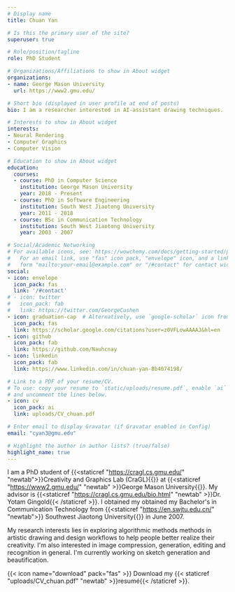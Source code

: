 ```yaml
---
# Display name
title: Chuan Yan

# Is this the primary user of the site?
superuser: true

# Role/position/tagline
role: PhD Student

# Organizations/Affiliations to show in About widget
organizations:
- name: George Mason University
  url: https://www2.gmu.edu/

# Short bio (displayed in user profile at end of posts)
bio: I am a researcher interested in AI-assistant drawing techniques.

# Interests to show in About widget
interests:
- Neural Rendering
- Computer Graphics
- Computer Vision

# Education to show in About widget
education:
  courses:
  - course: PhD in Computer Science
    institution: George Mason University
    year: 2018 - Present
  - course: PhD in Software Engineering
    institution: South West Jiaotong University
    year: 2011 - 2018
  - course: BSc in Communication Technology
    institution: South West Jiaotong University
    year: 2003 - 2007

# Social/Academic Networking
# For available icons, see: https://wowchemy.com/docs/getting-started/page-builder/#icons
#   For an email link, use "fas" icon pack, "envelope" icon, and a link in the
#   form "mailto:your-email@example.com" or "/#contact" for contact widget.
social:
- icon: envelope
  icon_pack: fas
  link: '/#contact'
# - icon: twitter
#   icon_pack: fab
#   link: https://twitter.com/GeorgeCushen
- icon: graduation-cap  # Alternatively, use `google-scholar` icon from `ai` icon pack
  icon_pack: fas
  link: https://scholar.google.com/citations?user=z0VFLowAAAAJ&hl=en
- icon: github
  icon_pack: fab
  link: https://github.com/Nauhcnay
- icon: linkedin
  icon_pack: fab
  link: https://www.linkedin.com/in/chuan-yan-8b4074198/

# Link to a PDF of your resume/CV.
# To use: copy your resume to `static/uploads/resume.pdf`, enable `ai` icons in `params.toml`, 
# and uncomment the lines below.
- icon: cv
  icon_pack: ai
  link: uploads/CV_chuan.pdf

# Enter email to display Gravatar (if Gravatar enabled in Config)
email: "cyan3@gmu.edu"

# Highlight the author in author lists? (true/false)
highlight_name: true
---
```


I am a PhD student of {{<staticref "https://cragl.cs.gmu.edu/" "newtab">}}Creativity and Graphics Lab (CraGL){{</staticref>}} at {{<staticref "https://www2.gmu.edu/" "newtab" >}}George Mason University{{</staticref>}}. My advisor is {{<staticref "https://cragl.cs.gmu.edu/bio.html" "newtab" >}}Dr. Yotam Gingold{{< /staticref >}}. I obtained my obtained my Bachelor's in Communication Technology from {{<staticref "https://en.swjtu.edu.cn/" "newtab">}} Southwest Jiaotong University{{</staticref>}} in June 2007.

My research interests lies in exploring algorithmic methods methods in artistic drawing and design workflows to help people better realize their creativity. I'm also interested in image compression, generation, editing and recognition in general. I'm currently working on sketch generation and beautification.

{{< icon name="download" pack="fas" >}} Download my {{< staticref "uploads/CV_chuan.pdf" "newtab" >}}resumé{{< /staticref >}}.
